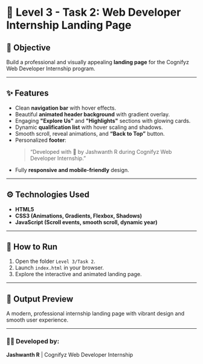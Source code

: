 # 💼 Level 3 - Task 2: Web Developer Internship Landing Page

## 🧠 Objective
Build a professional and visually appealing **landing page** for the Cognifyz Web Developer Internship program.

---

## ✨ Features
- Clean **navigation bar** with hover effects.
- Beautiful **animated header background** with gradient overlay.
- Engaging **"Explore Us"** and **"Highlights"** sections with glowing cards.
- Dynamic **qualification list** with hover scaling and shadows.
- Smooth scroll, reveal animations, and **“Back to Top”** button.
- Personalized **footer**:
  > “Developed with 💙 by Jashwanth R during Cognifyz Web Developer Internship.”
- Fully **responsive and mobile-friendly** design.

---

## ⚙️ Technologies Used
- **HTML5**
- **CSS3 (Animations, Gradients, Flexbox, Shadows)**
- **JavaScript (Scroll events, smooth scroll, dynamic year)**

---

## 🚀 How to Run
1. Open the folder `Level 3/Task 2`.
2. Launch `index.html` in your browser.
3. Explore the interactive and animated landing page.

---

## 🧾 Output Preview
A modern, professional internship landing page with vibrant design and smooth user experience.

---

### 🧑‍💻 Developed by:
**Jashwanth R** | Cognifyz Web Developer Internship
